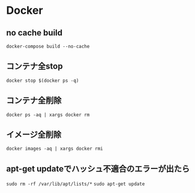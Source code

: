 # Docker

## no cache build

`docker-compose build --no-cache`

## コンテナ全stop

`docker stop $(docker ps -q)`

## コンテナ全削除

`docker ps -aq | xargs docker rm`

## イメージ全削除

`docker images -aq | xargs docker rmi`

## apt-get updateでハッシュ不適合のエラーが出たら

`sudo rm -rf /var/lib/apt/lists/*`
`sudo apt-get update`
